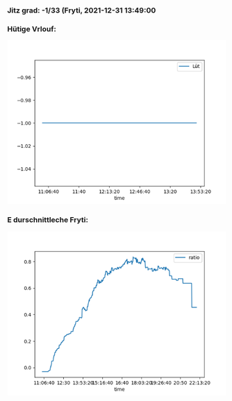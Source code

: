 ### Jitz grad: -1/33 (Fryti, 2021-12-31 13:49:00

### Hütige Vrlouf:
![Graph](Today.png)

### E durschnittleche Fryti:
![Graph](Fryti.png)